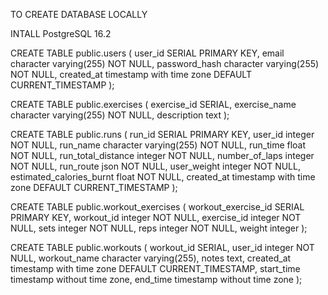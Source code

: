 TO CREATE DATABASE LOCALLY

INTALL PostgreSQL 16.2


CREATE TABLE public.users (
    user_id SERIAL PRIMARY KEY,
    email character varying(255) NOT NULL,
    password_hash character varying(255) NOT NULL,
    created_at timestamp with time zone DEFAULT CURRENT_TIMESTAMP
);

CREATE TABLE public.exercises (
    exercise_id SERIAL,
    exercise_name character varying(255) NOT NULL,
    description text
);

CREATE TABLE public.runs (
    run_id SERIAL PRIMARY KEY,
    user_id integer NOT NULL,
    run_name character varying(255) NOT NULL,
    run_time float NOT NULL,
    run_total_distance integer NOT NULL,
    number_of_laps integer NOT NULL,
    run_route json NOT NULL,
    user_weight integer NOT NULL,
    estimated_calories_burnt float NOT NULL,
    created_at timestamp with time zone DEFAULT CURRENT_TIMESTAMP
);


CREATE TABLE public.workout_exercises (
    workout_exercise_id SERIAL PRIMARY KEY,
    workout_id integer NOT NULL,
    exercise_id integer NOT NULL,
    sets integer NOT NULL,
    reps integer NOT NULL,
    weight integer
);


CREATE TABLE public.workouts (
    workout_id SERIAL,
    user_id integer NOT NULL,
    workout_name character varying(255),
    notes text,
    created_at timestamp with time zone DEFAULT CURRENT_TIMESTAMP,
    start_time timestamp without time zone,
    end_time timestamp without time zone
);